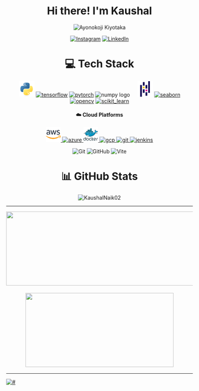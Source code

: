 <div align="center"
<table>
  <tr>
    <td><h1>Hi there! I'm Kaushal</h1></td>
    <td><img src="https://png.pngtree.com/png-vector/20231023/ourmid/pngtree-professional-data-scientist-3d-illustration-png-image_10313834.png" alt="Ayonokoji Kiyotaka" width="80" /></td>
  </tr>
</table>

[![Instagram](https://img.shields.io/badge/Instagram-%23E4405F.svg?logo=Instagram&logoColor=white)](https://instagram.com/kaushal_435)
[![LinkedIn](https://img.shields.io/badge/LinkedIn-%230077B5.svg?logo=linkedin&logoColor=white)](https://www.linkedin.com/in/kaushal-naik-2600a6320/)

# 💻 Tech Stack 


<p><a target="_blank" href="https://raw.githubusercontent.com/devicons/devicon/master/icons/python/python-original.svg" style="display: inline-block;"><img src="https://raw.githubusercontent.com/devicons/devicon/master/icons/python/python-original.svg" alt="python" width="42" height="42" /></a>
<a target="_blank" href="https://www.vectorlogo.zone/logos/tensorflow/tensorflow-icon.svg" style="display: inline-block;"><img src="https://www.vectorlogo.zone/logos/tensorflow/tensorflow-icon.svg" alt="tensorflow" width="42" height="42" /></a>
<a target="_blank" href="https://www.vectorlogo.zone/logos/pytorch/pytorch-icon.svg" style="display: inline-block;"><img src="https://www.vectorlogo.zone/logos/pytorch/pytorch-icon.svg" alt="pytorch" width="42" height="42" /></a>
  <img src="https://cdn.jsdelivr.net/gh/devicons/devicon/icons/numpy/numpy-original.svg" height="40" alt="numpy logo"  />
  <img width="12" />
<a target="_blank" href="https://raw.githubusercontent.com/devicons/devicon/2ae2a900d2f041da66e950e4d48052658d850630/icons/pandas/pandas-original.svg" style="display: inline-block;"><img src="https://raw.githubusercontent.com/devicons/devicon/2ae2a900d2f041da66e950e4d48052658d850630/icons/pandas/pandas-original.svg" alt="pandas" width="42" height="42" /></a>
<a target="_blank" href="https://seaborn.pydata.org/_images/logo-mark-lightbg.svg" style="display: inline-block;"><img src="https://seaborn.pydata.org/_images/logo-mark-lightbg.svg" alt="seaborn" width="42" height="42" /></a>
<a target="_blank" href="https://www.vectorlogo.zone/logos/opencv/opencv-icon.svg" style="display: inline-block;"><img src="https://www.vectorlogo.zone/logos/opencv/opencv-icon.svg" alt="opencv" width="42" height="42" /></a>
<a target="_blank" href="https://upload.wikimedia.org/wikipedia/commons/0/05/Scikit_learn_logo_small.svg" style="display: inline-block;"><img src="https://upload.wikimedia.org/wikipedia/commons/0/05/Scikit_learn_logo_small.svg" alt="scikit_learn" width="42" height="42" /></a>
<br>







#### ☁️ Cloud Platforms 
<a href="https://aws.amazon.com" target="_blank" rel="noreferrer"> <img src="https://raw.githubusercontent.com/devicons/devicon/master/icons/amazonwebservices/amazonwebservices-original-wordmark.svg" alt="aws" width="40" height="40"/> </a> <a href="https://azure.microsoft.com/en-in/" target="_blank" rel="noreferrer"> 
  <img src="https://www.vectorlogo.zone/logos/microsoft_azure/microsoft_azure-icon.svg" alt="azure" width="40" height="40"/> </a> <a href="https://www.docker.com/" target="_blank" rel="noreferrer"> <img src="https://raw.githubusercontent.com/devicons/devicon/master/icons/docker/docker-original-wordmark.svg" alt="docker" width="40" height="40"/> </a> <a href="https://cloud.google.com" target="_blank" rel="noreferrer"> <img src="https://www.vectorlogo.zone/logos/google_cloud/google_cloud-icon.svg" alt="gcp" width="40" height="40"/> </a> <a href="https://git-scm.com/" target="_blank" rel="noreferrer"> <img src="https://www.vectorlogo.zone/logos/git-scm/git-scm-icon.svg" alt="git" width="40" height="40"/> </a> <a href="https://www.jenkins.io" target="_blank" rel="noreferrer"> <img src="https://www.vectorlogo.zone/logos/jenkins/jenkins-icon.svg" alt="jenkins" width="40" height="40"/> </a>


![Git](https://img.shields.io/badge/git-%23F05033.svg?style=for-the-badge&logo=git&logoColor=white) ![GitHub](https://img.shields.io/badge/github-%23121011.svg?style=for-the-badge&logo=github&logoColor=white) ![Vite](https://img.shields.io/badge/vite-%23646CFF.svg?style=for-the-badge&logo=vite&logoColor=white)

# 📊 GitHub Stats

</div>

<p align="center">
  <img width="800" height="220" align="center" src="https://github-readme-streak-stats.herokuapp.com/?user=KaushalNaik02&&theme=dark&&hide_border=false" alt="KaushalNaik02" />
</p>

---

<p align="center">
  <img width="600" height="200" src="https://github-readme-stats.vercel.app/api?username=KaushalNaik02&theme=dark&hide_border=false&include_all_commits=false&count_private=false">
  <br />
  <br />
  <img width="400" height="200" src="https://github-readme-stats.vercel.app/api/top-langs/?username=KaushalNaik02&theme=dark&hide_border=false&include_all_commits=false&count_private=false&layout=compact">
</p>

---

[![#](https://visitcount.itsvg.in/api?id=KaushalNaik02&icon=0&color=0)](https://github.com/KaushalNaik02)
